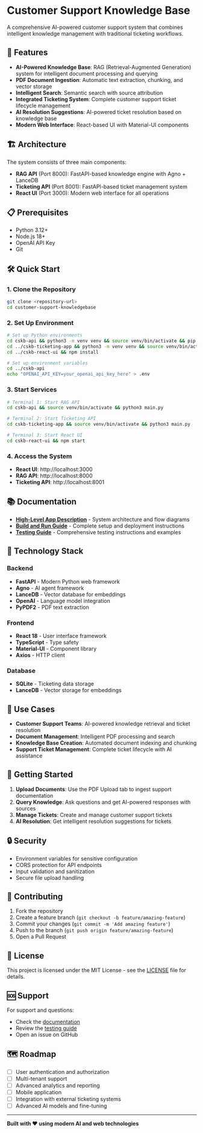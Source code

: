 # Customer Support Knowledge Base

A comprehensive AI-powered customer support system that combines intelligent knowledge management with traditional ticketing workflows.

## 🚀 Features

- **AI-Powered Knowledge Base**: RAG (Retrieval-Augmented Generation) system for intelligent document processing and querying
- **PDF Document Ingestion**: Automatic text extraction, chunking, and vector storage
- **Intelligent Search**: Semantic search with source attribution
- **Integrated Ticketing System**: Complete customer support ticket lifecycle management
- **AI Resolution Suggestions**: AI-powered ticket resolution based on knowledge base
- **Modern Web Interface**: React-based UI with Material-UI components

## 🏗️ Architecture

The system consists of three main components:

- **RAG API** (Port 8000): FastAPI-based knowledge engine with Agno + LanceDB
- **Ticketing API** (Port 8001): FastAPI-based ticket management system
- **React UI** (Port 3000): Modern web interface for all operations

## 📋 Prerequisites

- Python 3.12+
- Node.js 18+
- OpenAI API Key
- Git

## 🛠️ Quick Start

### 1. Clone the Repository

```bash
git clone <repository-url>
cd customer-support-knowledgebase
```

### 2. Set Up Environment

```bash
# Set up Python environments
cd cskb-api && python3 -m venv venv && source venv/bin/activate && pip install -r requirements.txt
cd ../cskb-ticketing-app && python3 -m venv venv && source venv/bin/activate && pip install -r requirements.txt
cd ../cskb-react-ui && npm install

# Set up environment variables
cd ../cskb-api
echo "OPENAI_API_KEY=your_openai_api_key_here" > .env
```

### 3. Start Services

```bash
# Terminal 1: Start RAG API
cd cskb-api && source venv/bin/activate && python3 main.py

# Terminal 2: Start Ticketing API  
cd cskb-ticketing-app && source venv/bin/activate && python3 main.py

# Terminal 3: Start React UI
cd cskb-react-ui && npm start
```

### 4. Access the System

- **React UI**: http://localhost:3000
- **RAG API**: http://localhost:8000
- **Ticketing API**: http://localhost:8001

## 📚 Documentation

- **[High-Level App Description](app-usage-docs/high-level-app-description.md)** - System architecture and flow diagrams
- **[Build and Run Guide](app-usage-docs/build-and-run-guide.md)** - Complete setup and deployment instructions
- **[Testing Guide](app-usage-docs/testing-guide.md)** - Comprehensive testing instructions and examples

## 🔧 Technology Stack

### Backend
- **FastAPI** - Modern Python web framework
- **Agno** - AI agent framework
- **LanceDB** - Vector database for embeddings
- **OpenAI** - Language model integration
- **PyPDF2** - PDF text extraction

### Frontend
- **React 18** - User interface framework
- **TypeScript** - Type safety
- **Material-UI** - Component library
- **Axios** - HTTP client

### Database
- **SQLite** - Ticketing data storage
- **LanceDB** - Vector storage for embeddings

## 🎯 Use Cases

- **Customer Support Teams**: AI-powered knowledge retrieval and ticket resolution
- **Document Management**: Intelligent PDF processing and search
- **Knowledge Base Creation**: Automated document indexing and chunking
- **Support Ticket Management**: Complete ticket lifecycle with AI assistance

## 🚀 Getting Started

1. **Upload Documents**: Use the PDF Upload tab to ingest support documentation
2. **Query Knowledge**: Ask questions and get AI-powered responses with sources
3. **Manage Tickets**: Create and manage customer support tickets
4. **AI Resolution**: Get intelligent resolution suggestions for tickets

## 🔒 Security

- Environment variables for sensitive configuration
- CORS protection for API endpoints
- Input validation and sanitization
- Secure file upload handling

## 🤝 Contributing

1. Fork the repository
2. Create a feature branch (`git checkout -b feature/amazing-feature`)
3. Commit your changes (`git commit -m 'Add amazing feature'`)
4. Push to the branch (`git push origin feature/amazing-feature`)
5. Open a Pull Request

## 📄 License

This project is licensed under the MIT License - see the [LICENSE](LICENSE) file for details.

## 🆘 Support

For support and questions:
- Check the [documentation](app-usage-docs/)
- Review the [testing guide](app-usage-docs/testing-guide.md)
- Open an issue on GitHub

## 🗺️ Roadmap

- [ ] User authentication and authorization
- [ ] Multi-tenant support
- [ ] Advanced analytics and reporting
- [ ] Mobile application
- [ ] Integration with external ticketing systems
- [ ] Advanced AI models and fine-tuning

---

**Built with ❤️ using modern AI and web technologies**
